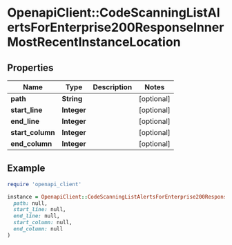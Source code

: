 # OpenapiClient::CodeScanningListAlertsForEnterprise200ResponseInnerMostRecentInstanceLocation

## Properties

| Name | Type | Description | Notes |
| ---- | ---- | ----------- | ----- |
| **path** | **String** |  | [optional] |
| **start_line** | **Integer** |  | [optional] |
| **end_line** | **Integer** |  | [optional] |
| **start_column** | **Integer** |  | [optional] |
| **end_column** | **Integer** |  | [optional] |

## Example

```ruby
require 'openapi_client'

instance = OpenapiClient::CodeScanningListAlertsForEnterprise200ResponseInnerMostRecentInstanceLocation.new(
  path: null,
  start_line: null,
  end_line: null,
  start_column: null,
  end_column: null
)
```

